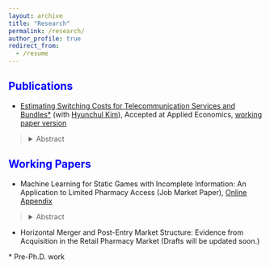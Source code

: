 ```yaml
---
layout: archive
title: "Research"
permalink: /research/
author_profile: true
redirect_from:
  - /resume
---
```

 
<span style="color:blue">Publications</span>
---

- [Estimating Switching Costs for Telecommunication Services and Bundles*](https://www.tandfonline.com/doi/full/10.1080/00036846.2022.2030046) (with [Hyunchul Kim](https://hyunkimecon.github.io/)), Accepted at Applied Economics, [working paper version](https://papers.ssrn.com/sol3/papers.cfm?abstract_id=3787321)

> <details><summary>Abstract</summary>  We develop a consumer-level demand model of telecommunications and broadcasting services taking into account the exhaustive set of alternatives available to consumers, including bundled services. We then estimate the switching costs associated with bundling. Previous studies are confined to choices of only one or two services, rather than addressing inter-relationships among different services made possible through bundling. We find that our approach improves the accuracy of switching cost estimates compared with when the choice sets are restricted in demand models. Our results also indicate that switching costs incurred with bundling is substantial, making up approximately 65% of monthly service costs. </details>


<span style="color:blue">Working Papers</span>
---

-  Machine Learning for Static Games with Incomplete Information: An Application to Limited Pharmacy Access (Job Market Paper), [Online Appendix](https://www.dropbox.com/scl/fi/mla3xap1u7fb1yj8xodmq/Online_Appendix_HJ_Kim.pdf?rlkey=8vi95zb8zxaplvx2tm89hy2xs&dl=0)

> <details><summary>Abstract</summary>  This paper introduces a new method for the estimation and inference of static discrete game models that include many market characteristics. In estimating strategic interactions,  applied researchers often face the challenge of selecting relevant firm or market characteristics. To address challenges and allow data-driven covariate selection, I incorporate double/debiased machine learning (DML) into static games with incomplete information. The empirical application of this approach focuses on the strategic interactions of pharmacies and their impact on access in rural areas. The decline of independent pharmacies, driven by the proliferation of chain pharmacies, has resulted in reduced pharmacy accessibility in rural areas. I employ the newly developed estimator to recover the parameters of rival effects. I find that the impact of a competing independent pharmacy is 50\% larger using the methods I developed compared to the traditional estimators. This significant difference stems from the fact that ML methods are particularly effective at automatically detecting and incorporating complex, non-linear interactions between covariates, thereby enhancing predictive powers. Counterfactual scenarios provide insights for policy interventions targeted at improving the limited access to pharmacies in rural towns. </details>



- Horizontal Merger and Post-Entry Market Structure: Evidence from Acquisition in the Retail Pharmacy Market (Drafts will be updated soon.)
 

\* Pre-Ph.D. work
